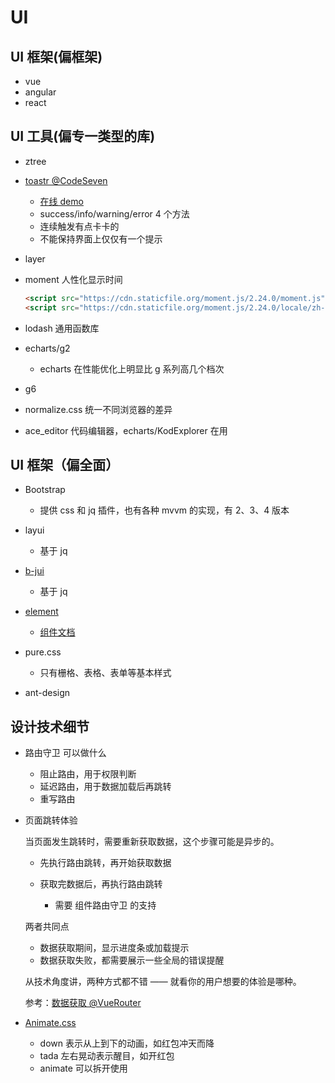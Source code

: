 # UI

## UI 框架(偏框架)

- vue
- angular
- react

## UI 工具(偏专一类型的库)

- ztree
- [toastr @CodeSeven](https://github.com/CodeSeven/toastr)
  - [在线 demo](https://codeseven.github.io/toastr/demo.html)
  - success/info/warning/error 4 个方法
  - 连续触发有点卡卡的
  - 不能保持界面上仅仅有一个提示
- layer
- moment 人性化显示时间

  ```html
  <script src="https://cdn.staticfile.org/moment.js/2.24.0/moment.js"></script>
  <script src="https://cdn.staticfile.org/moment.js/2.24.0/locale/zh-cn.js"></script>
  ```

- lodash 通用函数库
- echarts/g2
  - echarts 在性能优化上明显比 g 系列高几个档次
- g6
- normalize.css 统一不同浏览器的差异
- ace_editor 代码编辑器，echarts/KodExplorer 在用

## UI 框架（偏全面）

- Bootstrap
  - 提供 css 和 jq 插件，也有各种 mvvm 的实现，有 2、3、4 版本
- layui
  - 基于 jq
- [b-jui](http://www.b-jui.com/)
  - 基于 jq
- [element](https://element.eleme.cn/)

  - [组件文档](https://element.eleme.cn/#/zh-CN/component/installation)

- pure.css
  - 只有栅格、表格、表单等基本样式
- ant-design

## 设计技术细节

- 路由守卫 可以做什么

  - 阻止路由，用于权限判断
  - 延迟路由，用于数据加载后再跳转
  - 重写路由

- 页面跳转体验

  当页面发生跳转时，需要重新获取数据，这个步骤可能是异步的。

  - 先执行路由跳转，再开始获取数据

  - 获取完数据后，再执行路由跳转
    - 需要 组件路由守卫 的支持

  两者共同点

  - 数据获取期间，显示进度条或加载提示
  - 数据获取失败，都需要展示一些全局的错误提醒

  从技术角度讲，两种方式都不错 —— 就看你的用户想要的体验是哪种。

  参考：[数据获取 @VueRouter](https://router.vuejs.org/zh/guide/advanced/data-fetching.html)

- [Animate.css](https://animate.style/)
  - down 表示从上到下的动画，如红包冲天而降
  - tada 左右晃动表示醒目，如开红包
  - animate 可以拆开使用
